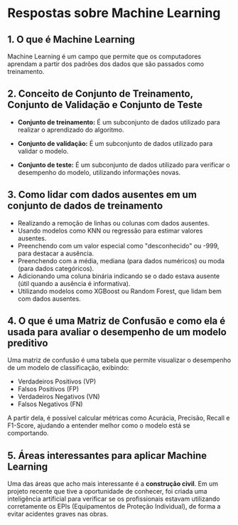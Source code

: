# Respostas sobre Machine Learning

## 1. O que é Machine Learning

Machine Learning é um campo que permite que os computadores aprendam a partir dos padrões dos dados que são passados como treinamento.

## 2. Conceito de Conjunto de Treinamento, Conjunto de Validação e Conjunto de Teste

- **Conjunto de treinamento:** É um subconjunto de dados utilizado para realizar o aprendizado do algoritmo.

- **Conjunto de validação:** É um subconjunto de dados utilizado para validar o modelo.

- **Conjunto de teste:** É um subconjunto de dados utilizado para verificar o desempenho do modelo, utilizando informações novas.

## 3. Como lidar com dados ausentes em um conjunto de dados de treinamento

- Realizando a remoção de linhas ou colunas com dados ausentes.
- Usando modelos como KNN ou regressão para estimar valores ausentes.
- Preenchendo com um valor especial como "desconhecido" ou -999, para destacar a ausência.
- Preenchendo com a média, mediana (para dados numéricos) ou moda (para dados categóricos).
- Adicionando uma coluna binária indicando se o dado estava ausente (útil quando a ausência é informativa).
- Utilizando modelos como XGBoost ou Random Forest, que lidam bem com dados ausentes.

## 4. O que é uma Matriz de Confusão e como ela é usada para avaliar o desempenho de um modelo preditivo

Uma matriz de confusão é uma tabela que permite visualizar o desempenho de um modelo de classificação, exibindo:

- Verdadeiros Positivos (VP)
- Falsos Positivos (FP)
- Verdadeiros Negativos (VN)
- Falsos Negativos (FN)

A partir dela, é possível calcular métricas como Acurácia, Precisão, Recall e F1-Score, ajudando a entender melhor como o modelo está se comportando.

## 5. Áreas interessantes para aplicar Machine Learning

Uma das áreas que acho mais interessante é a **construção civil**. Em um projeto recente que tive a oportunidade de conhecer, foi criada uma inteligência artificial para verificar se os profissionais estavam utilizando corretamente os EPIs (Equipamentos de Proteção Individual), de forma a evitar acidentes graves nas obras.
